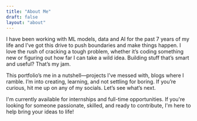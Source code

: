 ```yaml
---
title: "About Me"
draft: false
layout: "about"
---
```

I have been working with ML models, data and AI  for the past 7 years of my life and I’ve got this drive to push boundaries and make things happen. I love the rush of cracking a tough problem, whether it’s coding something new or figuring out how far I can take a wild idea. Building stuff that’s smart and useful? That’s my jam.

This portfolio’s me in a nutshell—projects I’ve messed with, blogs where I ramble. I’m into creating, learning, and not settling for boring. If you’re curious, hit me up on any of my socials. Let’s see what’s next.

I'm currently available for internships and full-time opportunities. If you're looking for someone passionate, skilled, and ready to contribute, I'm here to help bring your ideas to life!